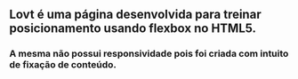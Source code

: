  ## Lovt é uma página desenvolvida para treinar posicionamento usando flexbox no HTML5.
 
 ### A mesma não possui responsividade pois foi criada com intuito de fixação de conteúdo.
                              
